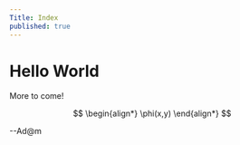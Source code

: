 ```yaml
---
Title: Index
published: true
---
```


Hello World
===========

More to come!

$$
\begin{align*}
	\phi(x,y)
\end{align*}
$$

--Ad@m